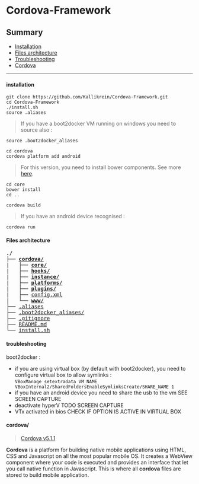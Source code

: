 # Cordova-Framework

## Summary
* [Installation](#installation)
* [Files architecture](#files-architecture)
* [Troubleshooting](#troubleshooting)
* [Cordova](#cordova)

-----

#### installation

```
git clone https://github.com/Kallikrein/Cordova-Framework.git
cd Cordova-Framework
./install.sh
source .aliases
```  
> If you have a boot2docker VM running on windows you need to source also :
```
source .boot2docker_aliases
```

```
cd cordova
cordova platform add android
```

> For this version, you need to install bower components. See more [here](https://github.com/Kallikrein/core/blob/master/README.md).
```
cd core
bower install
cd ..
```

```
cordova build
```

> If you have an android device recognised :

```cordova run```

#### Files architecture

<pre>
<b>./</b>
├── <b><a href="#cordova">cordova/</a></b>
|   ├── <b><a href="#core">core/</a></b>
|   ├── <b><a href="#hooks">hooks/</a></b>
|   ├── <b><a href="#instance">instance/</a></b>
|   ├── <b><a href="#platforms">platforms/</a></b>
|   ├── <b><a href="#plugins">plugins/</a></b>
|   ├── <a href="#config">config.xml</a>
|   └── <b><a href="#www">www/</a></b>
├── <a href="#aliases">.aliases</a>
├── <a href="#boot2docker">.boot2docker_aliases/</a>
├── <a href="#gitignore">.gitignore</a>
├── <a href="#readme">README.md</a>
└── <a href="#install">install.sh</a>
</pre>

#### troubleshooting

boot2docker :
- if you are using virtual box (by default with boot2docker), you need to configure virtual box to allow symlinks :  
```VBoxManage setextradata VM_NAME VBoxInternal2/SharedFoldersEnableSymlinksCreate/SHARE_NAME 1```  
- if you have an android device you need to share the usb to the vm
SEE SCREEN CAPTURE
- deactivate hyperV
TODO SCREEN CAPTURE
- VTx activated in bios
CHECK IF OPTION IS ACTIVE IN VIRTUAL BOX

#### cordova/
> [Cordova v5.1.1](http://cordova.apache.org/docs/en/5.1.1/index.html)

**Cordova** is a platform for building native mobile applications using HTML, CSS and Javascript on all the most popular mobile OS. It creates a WebView component where your code is executed and provides an interface that let you call native function in Javascript.
This is where all **cordova** files are stored to build mobile application.<br>

